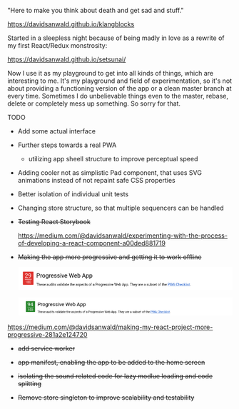 "Here to make you think about death and get sad and stuff."

https://davidsanwald.github.io/klangblocks

Started in a sleepless night because of being madly in love as a rewrite of my first React/Redux monstrosity:

https://davidsanwald.github.io/setsunai/

Now I use it as my playground to get into all kinds of things, which are interesting to me.
It's my playground and field of experimentation, so it's not about providing a functioning version of the app or a clean master branch at every time.
Sometimes I do unbelievable things even to the master, rebase, delete or completely mess up something. So sorry for that.

TODO
* Add some actual interface
* Further steps towards a real PWA
  * utilizing app sheell structure to improve perceptual speed
* Adding cooler not as simplistic Pad component, that uses SVG animations instead of not repaint safe CSS properties
* Better isolation of individual unit tests
* Changing store structure, so that multiple sequencers can be handled

* ~~Testing React Storybook~~

  https://medium.com/@davidsanwald/experimenting-with-the-process-of-developing-a-react-component-a00ded881719


*  ~~Making the app more progressive and getting it to work offline~~

    ![Ligthhouse Score of 29 before update ](https://github.com/DavidSanwald/klangblocks/blob/master/misc/BeforeScore29.png)

      ![Ligthhouse Score of 94 after update ](https://github.com/DavidSanwald/klangblocks/blob/master/misc/94ScoreAfter.png)

  https://medium.com/@davidsanwald/making-my-react-project-more-progressive-281a2e124720

  * ~~add service worker~~
  * ~~app manifest, enabling the app to be added to the home screen~~
  * ~~isolating the sound related code for lazy modlue loading and code splitting~~


* ~~Remove store singleton to improve scalability and testability~~
